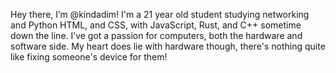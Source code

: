 Hey there, I’m @kindadim! I'm a 21 year old student studying networking and Python 
HTML, and CSS, with JavaScript, Rust, and C++ sometime down the line. I’ve got a passion
for computers, both the hardware and software side. My heart does lie with hardware 
though, there's nothing quite like fixing someone's device for them!
